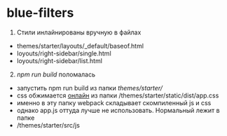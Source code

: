 # blue-filters

1. Стили инлайнированы вручную в файлах
- themes/starter/layouts/_default/baseof.html
- loyouts/right-sidebar/single.html
- loyouts/right-sidebar/list.html

2. *npm run build* поломалась
- запустить npm run build из папки *themes/starter/*
- css обжимается [онлайн](https://www.minifier.org/) из папки /themes/starter/static/dist/app.css
- именно в эту папку webpack складывает скомпиленный js и css
- однако app.js оттуда лучше не использовать. Нормальный лежит в папке
- /themes/starter/src/js

